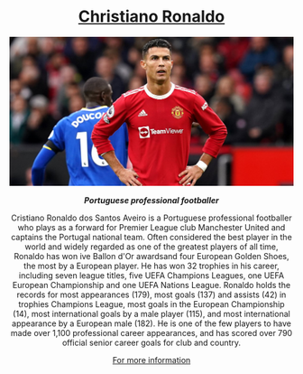 <!DOCTYPE html>
<html>
<head>
<link rel="stylesheet" href="Style.css">
</head>
<body>
 <div id="main">
  <center>
  <h1 id="title"><u>Christiano Ronaldo</u></h1>
   <div id="img-div">
    <img class="center" src="Cristiano-Ronaldo-Manchester-United-Everton.jpg" alt="Christiano Ronaldo" id="image">
    <p id="img-caption"><b><i>Portuguese professional footballer</i></b></p>
   </center>
   </div>
   <center>
   <div class="center" id="tribute-info">
        <p>Cristiano Ronaldo dos Santos Aveiro is a Portuguese professional footballer who plays as a forward for Premier League club
            Manchester United and captains the Portugal national team. Often considered the best player in the world and widely regarded
            as one of the greatest players of all time, Ronaldo has won ive Ballon d'Or awardsand four European Golden Shoes, the most by
            a European player. He has won 32 trophies in his career, including seven league titles, five UEFA Champions Leagues, one UEFA
            European Championship and one UEFA Nations League. Ronaldo holds the records for most appearances (179), most goals (137) and
            assists (42) in trophies Champions League, most goals in the European Championship (14), most international goals by a male
            player (115), and most international appearance by a European male (182). He is one of the few players to have made over 1,100
            professional career appearances, and has scored over 790 official senior career goals for club and country.<p>
   </div>
   <a href="https://en.wikipedia.org/wiki/Cristiano_Ronaldo" target="_blank" id="tribute-link">For more information</a>
   </center>
 </div>
</body>
<script src="https://cdn.freecodecamp.org/testable-projects-fcc/v1/bundle.js"></script>
</html>
